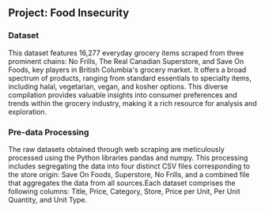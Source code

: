 ﻿## Project: Food Insecurity

### Dataset
This dataset features 16,277 everyday grocery items scraped from three prominent chains: No Frills, The Real Canadian Superstore, and Save On Foods, key players in British Columbia's grocery market. It offers a broad spectrum of products, ranging from standard essentials to specialty items, including halal, vegetarian, vegan, and kosher options. This diverse compilation provides valuable insights into consumer preferences and trends within the grocery industry, making it a rich resource for analysis and exploration.
### Pre-data Processing 
The raw datasets obtained through web scraping are meticulously processed using the Python libraries pandas and numpy. This processing includes segregating the data into four distinct CSV files corresponding to the store origin: Save On Foods, Superstore, No Frills, and a combined file that aggregates the data from all sources.Each dataset comprises the following columns: Title, Price, Category, Store, Price per Unit, Per Unit Quantity, and Unit Type. 
